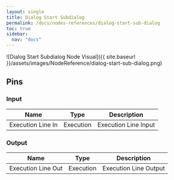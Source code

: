 ```yaml
---
layout: single
title: Dialog Start Subdialog
permalink: /docs/nodes-references/dialog-start-sub-dialog
toc: true
sidebar:
  nav: "docs"
---
```



![Dialog Start Subdialog Node Visual]({{ site.baseurl }}/assets/images/NodeReference/dialog-start-sub-dialog.png)

## Pins

### Input

| Name | Type | Description |
| --- | --- | --- |
| Execution Line In | Execution | Execution Line Input |

### Output

| Name | Type | Description |
| --- | --- | --- |
| Execution Line Out | Execution | Execution Line Output |